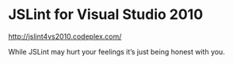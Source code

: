 <!--
id: 1483212144
link: http://kevinisom.info/post/1483212144/jslint-for-visual-studio-2010
slug: jslint-for-visual-studio-2010
date: Fri Nov 05 2010 12:48:26 GMT+1300 (NZDT)
raw: {"blog_name":"kevinisom","id":1483212144,"post_url":"http://kevinisom.info/post/1483212144/jslint-for-visual-studio-2010","slug":"jslint-for-visual-studio-2010","type":"link","date":"2010-11-04 23:48:26 GMT","timestamp":1288914506,"state":"published","format":"html","reblog_key":"xSwejuIz","tags":[],"short_url":"http://tmblr.co/Zw68Yy1OQ0Lm","highlighted":[],"feed_item":"http://jslint4vs2010.codeplex.com/","from_feed_id":"650234","note_count":0,"title":"JSLint for Visual Studio 2010","url":"http://jslint4vs2010.codeplex.com/","description":"<p>While JSLint may hurt your feelings it&#8217;s just being honest with you.</p>"}
publish: 2010-11-05
tags: 
title: JSLint for Visual Studio 2010
-->


JSLint for Visual Studio 2010
=============================

<http://jslint4vs2010.codeplex.com/>

While JSLint may hurt your feelings it’s just being honest with you.


